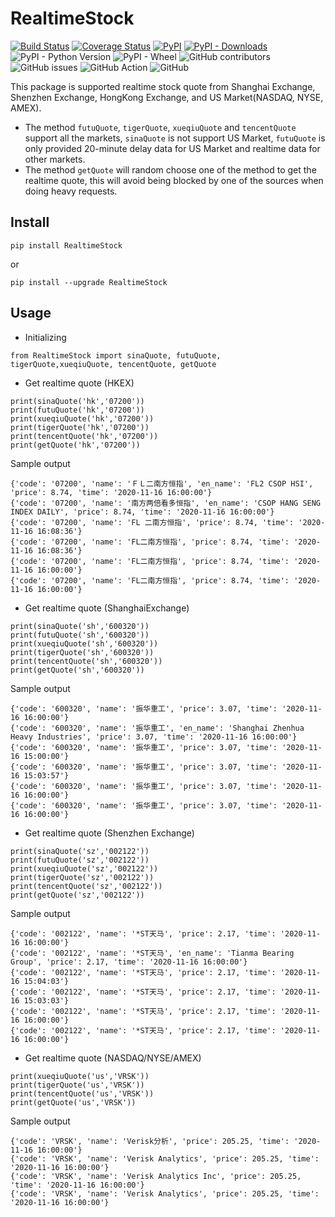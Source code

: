 # RealtimeStock

[![Build Status](https://travis-ci.com/Iceloof/RealtimeStock.svg)](https://travis-ci.com/Iceloof/RealtimeStock)
[![Coverage Status](https://coveralls.io/repos/github/Iceloof/RealtimeStock/badge.svg)](https://coveralls.io/github/Iceloof/RealtimeStock)
[![PyPI](https://img.shields.io/pypi/v/RealtimeStock)](https://pypi.org/project/RealtimeStock/)
[![PyPI - Downloads](https://img.shields.io/pypi/dm/RealtimeStock)](https://pypistats.org/packages/realtimestock)
![PyPI - Python Version](https://img.shields.io/pypi/pyversions/RealtimeStock)
![PyPI - Wheel](https://img.shields.io/pypi/wheel/RealtimeStock)
![GitHub contributors](https://img.shields.io/github/contributors/Iceloof/RealtimeStock)
![GitHub issues](https://img.shields.io/github/issues-raw/Iceloof/RealtimeStock)
![GitHub Action](https://github.com/Iceloof/RealtimeStock/workflows/GitHub%20Action/badge.svg)
![GitHub](https://img.shields.io/github/license/Iceloof/RealtimeStock)

This package is supported realtime stock quote from Shanghai Exchange, Shenzhen Exchange, HongKong Exchange, and US Market(NASDAQ, NYSE, AMEX).

- The method `futuQuote`, `tigerQuote`, `xueqiuQuote` and `tencentQuote` support all the markets, `sinaQuote` is not support US Market, `futuQuote` is only provided 20-minute delay data for US Market and realtime data for other markets. 
- The method `getQuote` will random choose one of the method to get the realtime quote, this will avoid being blocked by one of the sources when doing heavy requests.

## Install
```
pip install RealtimeStock
```
or
```
pip install --upgrade RealtimeStock
```

## Usage
- Initializing
```
from RealtimeStock import sinaQuote, futuQuote, tigerQuote,xueqiuQuote, tencentQuote, getQuote
```

- Get realtime quote (HKEX)
```
print(sinaQuote('hk','07200'))
print(futuQuote('hk','07200'))
print(xueqiuQuote('hk','07200'))
print(tigerQuote('hk','07200'))
print(tencentQuote('hk','07200'))
print(getQuote('hk','07200'))
```
Sample output
```
{'code': '07200', 'name': 'ＦＬ二南方恒指', 'en_name': 'FL2 CSOP HSI', 'price': 8.74, 'time': '2020-11-16 16:00:00'}
{'code': '07200', 'name': '南方两倍看多恒指', 'en_name': 'CSOP HANG SENG INDEX DAILY', 'price': 8.74, 'time': '2020-11-16 16:00:00'}
{'code': '07200', 'name': 'FL 二南方恒指', 'price': 8.74, 'time': '2020-11-16 16:08:36'}
{'code': '07200', 'name': 'FL二南方恒指', 'price': 8.74, 'time': '2020-11-16 16:08:36'}
{'code': '07200', 'name': 'FL二南方恒指', 'price': 8.74, 'time': '2020-11-16 16:00:00'}
{'code': '07200', 'name': 'FL二南方恒指', 'price': 8.74, 'time': '2020-11-16 16:00:00'}
```

- Get realtime quote (ShanghaiExchange)
```
print(sinaQuote('sh','600320'))
print(futuQuote('sh','600320'))
print(xueqiuQuote('sh','600320'))
print(tigerQuote('sh','600320'))
print(tencentQuote('sh','600320'))
print(getQuote('sh','600320'))
```
Sample output
```
{'code': '600320', 'name': '振华重工', 'price': 3.07, 'time': '2020-11-16 16:00:00'}
{'code': '600320', 'name': '振华重工', 'en_name': 'Shanghai Zhenhua Heavy Industries', 'price': 3.07, 'time': '2020-11-16 16:00:00'}
{'code': '600320', 'name': '振华重工', 'price': 3.07, 'time': '2020-11-16 15:00:00'}
{'code': '600320', 'name': '振华重工', 'price': 3.07, 'time': '2020-11-16 15:03:57'}
{'code': '600320', 'name': '振华重工', 'price': 3.07, 'time': '2020-11-16 16:00:00'}
{'code': '600320', 'name': '振华重工', 'price': 3.07, 'time': '2020-11-16 16:00:00'}
```

- Get realtime quote (Shenzhen Exchange)
```
print(sinaQuote('sz','002122'))
print(futuQuote('sz','002122'))
print(xueqiuQuote('sz','002122'))
print(tigerQuote('sz','002122'))
print(tencentQuote('sz','002122'))
print(getQuote('sz','002122'))
```
Sample output
```
{'code': '002122', 'name': '*ST天马', 'price': 2.17, 'time': '2020-11-16 16:00:00'}
{'code': '002122', 'name': '*ST天马', 'en_name': 'Tianma Bearing Group', 'price': 2.17, 'time': '2020-11-16 16:00:00'}
{'code': '002122', 'name': '*ST天马', 'price': 2.17, 'time': '2020-11-16 15:04:03'}
{'code': '002122', 'name': '*ST天马', 'price': 2.17, 'time': '2020-11-16 15:03:03'}
{'code': '002122', 'name': '*ST天马', 'price': 2.17, 'time': '2020-11-16 16:00:00'}
{'code': '002122', 'name': '*ST天马', 'price': 2.17, 'time': '2020-11-16 16:00:00'}
```

- Get realtime quote (NASDAQ/NYSE/AMEX) 
```
print(xueqiuQuote('us','VRSK'))
print(tigerQuote('us','VRSK'))
print(tencentQuote('us','VRSK'))
print(getQuote('us','VRSK'))
```
Sample output
```
{'code': 'VRSK', 'name': 'Verisk分析', 'price': 205.25, 'time': '2020-11-16 16:00:00'}
{'code': 'VRSK', 'name': 'Verisk Analytics', 'price': 205.25, 'time': '2020-11-16 16:00:00'}
{'code': 'VRSK', 'name': 'Verisk Analytics Inc', 'price': 205.25, 'time': '2020-11-16 16:00:00'}
{'code': 'VRSK', 'name': 'Verisk Analytics', 'price': 205.25, 'time': '2020-11-16 16:00:00'}
```
